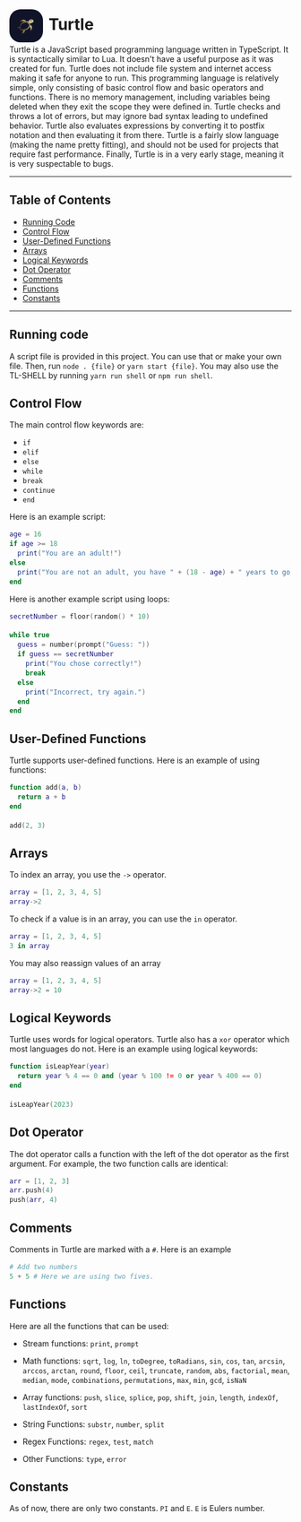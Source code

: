 # Turtle <img src="./logo.png" style="float: left; margin-right: 10px; width: 60px; margin-top: -10px; border-radius: 20px;">

Turtle is a JavaScript based programming language written in TypeScript. It is syntactically similar to Lua. It doesn't have a useful purpose as it was created for fun. Turtle does not include file system and internet access making it safe for anyone to run. This programming language is relatively simple, only consisting of basic control flow and basic operators and functions. There is no memory management, including variables being deleted when they exit the scope they were defined in. Turtle checks and throws a lot of errors, but may ignore bad syntax leading to undefined behavior. Turtle also evaluates expressions by converting it to postfix notation and then evaluating it from there. Turtle is a fairly slow language (making the name pretty fitting), and should not be used for projects that require fast performance. Finally, Turtle is in a very early stage, meaning it is very suspectable to bugs.

<hr>

## Table of Contents
- [Running Code](#running-code)
- [Control Flow](#control-flow)
- [User-Defined Functions](#user-defined-functions)
- [Arrays](#arrays)
- [Logical Keywords](#logical-keywords)
- [Dot Operator](#dot-operator)
- [Comments](#comments)
- [Functions](#functions)
- [Constants](#constants)

<hr>

## Running code
A script file is provided in this project. You can use that or make your own file. Then, run `node . {file}` or `yarn start {file}`.
You may also use the TL-SHELL by running `yarn run shell` or `npm run shell`.

## Control Flow
The main control flow keywords are:
- `if`
- `elif`
- `else`
- `while`
- `break`
- `continue`
- `end`

Here is an example script:
```lua
age = 16
if age >= 18
  print("You are an adult!")
else
  print("You are not an adult, you have " + (18 - age) + " years to go!")
end
```

Here is another example script using loops:
```lua
secretNumber = floor(random() * 10)

while true
  guess = number(prompt("Guess: "))
  if guess == secretNumber
    print("You chose correctly!")
    break
  else
    print("Incorrect, try again.")
  end
end
```

## User-Defined Functions
Turtle supports user-defined functions. Here is an example of using functions:
```lua
function add(a, b)
  return a + b
end

add(2, 3)
```

## Arrays
To index an array, you use the `->` operator.
```lua
array = [1, 2, 3, 4, 5]
array->2
```
To check if a value is in an array, you can use the `in` operator.
```lua
array = [1, 2, 3, 4, 5]
3 in array
```

You may also reassign values of an array
```lua
array = [1, 2, 3, 4, 5]
array->2 = 10
```

## Logical Keywords
Turtle uses words for logical operators. Turtle also has a `xor` operator which most languages do not. Here is an example using logical keywords:
```lua
function isLeapYear(year)
  return year % 4 == 0 and (year % 100 != 0 or year % 400 == 0)
end

isLeapYear(2023)
```

## Dot Operator
The dot operator calls a function with the left of the dot operator as the first argument. For example, the two function calls are identical:
```lua
arr = [1, 2, 3]
arr.push(4)
push(arr, 4)
```

## Comments
Comments in Turtle are marked with a `#`. Here is an example
```python
# Add two numbers
5 + 5 # Here we are using two fives.
```

## Functions
Here are all the functions that can be used:
- Stream functions:
    `print`, `prompt`
- Math functions:
    `sqrt`, `log`, `ln`, `toDegree`, `toRadians`, `sin`, `cos`, `tan`, `arcsin`, `arccos`, `arctan`,
    `round`, `floor`, `ceil`, `truncate`,
    `random`, `abs`,
    `factorial`, `mean`, `median`, `mode`, `combinations`, `permutations`,
    `max`, `min`, 
    `gcd`,
    `isNaN`

- Array functions:
    `push`, `slice`, `splice`, `pop`, `shift`, `join`, `length`, `indexOf`, `lastIndexOf`, `sort`

- String Functions:
    `substr`, `number`, `split`

- Regex Functions:
    `regex`, `test`, `match`

- Other Functions:
    `type`, `error`

## Constants
As of now, there are only two constants. `PI` and `E`. `E` is Eulers number.